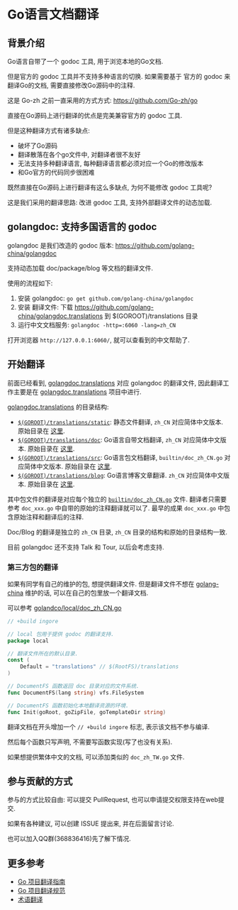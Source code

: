 # Go语言文档翻译

## 背景介绍

Go语言自带了一个 godoc 工具, 用于浏览本地的Go文档.

但是官方的 godoc 工具并不支持多种语言的切换.
如果需要基于 官方的 godoc 来翻译Go的文档, 需要直接修改Go源码中的注释.

这是 Go-zh 之前一直采用的方式方式:
https://github.com/Go-zh/go

直接在Go源码上进行翻译的优点是完美兼容官方的 godoc 工具.

但是这种翻译方式有诸多缺点:

- 破坏了Go源码
- 翻译散落在各个go文件中, 对翻译者很不友好
- 无法支持多种翻译语言, 每种翻译语言都必须对应一个Go的修改版本
- 和Go官方的代码同步很困难

既然直接在Go源码上进行翻译有这么多缺点, 为何不能修改 godoc 工具呢?

这是我们采用的翻译思路: 改进 godoc 工具, 支持外部翻译文件的动态加载.

## golangdoc: 支持多国语言的 godoc

golangdoc 是我们改造的 godoc 版本:
https://github.com/golang-china/golangdoc

支持动态加载 doc/package/blog 等文档的翻译文件.

使用的流程如下:

1. 安装 golangdoc: `go get github.com/golang-china/golangdoc`
2. 安装 翻译文件: 下载 https://github.com/golang-china/golangdoc.translations 到 $(GOROOT)/translations 目录
3. 运行中文文档服务: `golangdoc -http=:6060 -lang=zh_CN`

打开浏览器 `http://127.0.0.1:6060/`, 就可以查看到的中文帮助了.

##  开始翻译

前面已经看到, [golangdoc.translations](https://github.com/golang-china/golangdoc.translations) 对应
golangdoc 的翻译文件, 因此翻译工作主要是在  [golangdoc.translations](https://github.com/golang-china/golangdoc.translations) 项目中进行.

[golangdoc.translations](https://github.com/golang-china/golangdoc.translations) 的目录结构:

- [`$(GOROOT)/translations/static`](https://github.com/golang-china/golangdoc.translations/tree/master/static/zh_CN): 静态文件翻译, `zh_CN` 对应简体中文版本. 原始目录在 [这里](https://github.com/golang/tools/tree/master/godoc/static).
- [`$(GOROOT)/translations/doc`](https://github.com/golang-china/golangdoc.translations/tree/master/doc/zh_CN): Go语言自带文档翻译, `zh_CN` 对应简体中文版本. 原始目录在 [这里](https://github.com/golang/go/tree/master/doc).
- [`$(GOROOT)/translations/src`](https://github.com/golang-china/golangdoc.translations/tree/master/src): Go语言包文档翻译, `builtin/doc_zh_CN.go` 对应简体中文版本. 原始目录在 [这里](https://github.com/golang/go/tree/master/src).
- [`$(GOROOT)/translations/blog`](https://github.com/golang-china/golangdoc.translations/tree/master/blog/zh_CN): Go语言博客文章翻译. `zh_CN` 对应简体中文版本. 原始目录在 [这里](https://github.com/golang/blog).

其中包文件的翻译是对应每个独立的 [`builtin/doc_zh_CN.go`](https://github.com/golang-china/golangdoc.translations/blob/master/src/builtin/doc_zh_CN.go) 文件. 翻译者只需要参考 `doc_xxx.go` 中自带的原始的注释翻译就可以了. 最早的成果 `doc_xxx.go` 中包含原始注释和翻译后的注释.

Doc/Blog 的翻译是独立的 `zh_CN` 目录, `zh_CN` 目录的结构和原始的目录结构一致.

目前 golangdoc 还不支持 Talk 和 Tour, 以后会考虑支持.

### 第三方包的翻译

如果有同学有自己的维护的包, 想提供翻译文件. 但是翻译文件不想在 [golang-china](https://github.com/golang-china/) 维护的话, 可以在自己的包里放一个翻译文档.

可以参考 [golandco/local/doc_zh_CN.go](https://github.com/golang-china/golangdoc/blob/master/local/doc_zh_CN.go)

```Go
// +build ingore

// local 包用于提供 godoc 的翻译支持.
package local

// 翻译文件所在的默认目录.
const (
	Default = "translations" // $(RootFS)/translations
)

// DocumentFS 函数返回 doc 目录对应的文件系统.
func DocumentFS(lang string) vfs.FileSystem

// DocumentFS 函数初始化本地翻译资源的环境.
func Init(goRoot, goZipFile, goTemplateDir string)
```

翻译文档在开头增加一个 `// +build ingore` 标志, 表示该文档不参与编译.

然后每个函数只写声明, 不需要写函数实现(写了也没有关系).

如果想提供繁体中文的文档, 可以添加类似的 `doc_zh_TW.go` 文件.

## 参与贡献的方式

参与的方式比较自由: 可以提交 PullRequest, 也可以申请提交权限支持在web提交.

如果有各种建议, 可以创建 ISSUE 提出来, 并在后面留言讨论.

也可以加入QQ群(368836416)先了解下情况.


## 更多参考

- [Go 项目翻译指南](trans-guide.md)
- [Go 项目翻译规范](trans-spec.md)
- [术语翻译](trans-terms.md)

